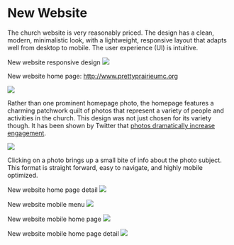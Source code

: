 # New Website

The church website is very reasonably priced. The design has a clean, modern, minimalistic look, with a lightweight, responsive layout that adapts well from desktop to mobile. The user experience (UI) is intuitive.

New website responsive design
![](new-marketing-materials/new-website-iphone-6+-ipad-imac.jpg)

New website home page: http://www.prettyprairieumc.org<br>

[![](new-marketing-materials/new-website-home-page.jpg)](http://prettyprairieumc.org)

Rather than one prominent homepage photo, the homepage features a charming patchwork quilt of photos that represent a variety of people and activities in the church. This design was not just chosen for its variety though. It has been shown by Twitter that [photos dramatically increase engagement](https://blog.twitter.com/2014/what-fuels-a-tweets-engagement).

[![](new-marketing-materials/twitter-engagement-photos.jpg)](https://blog.twitter.com/2014/what-fuels-a-tweets-engagement)

Clicking on a photo brings up a small bite of info about the photo subject. This format is straight forward, easy to navigate, and highly mobile optimized. 

New website home page detail
[![](new-marketing-materials/new-website-home-page-detail-shortened.jpg)](http://www.prettyprairieumc.org/#/worship)

New website mobile menu
[![](new-marketing-materials/new-website-menu.jpg)](http://prettyprairieumc.org)

New website mobile home page
[![](new-marketing-materials/new-website-mobile-home-page.jpg)](http://prettyprairieumc.org)

New website mobile home page detail
[![](new-marketing-materials/new-website-mobile-home-page-detail-shortened.jpg)](http://prettyprairieumc.org)

